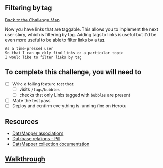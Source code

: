 ## Filtering by tag

[Back to the Challenge Map](00_challenge_map.md)

Now you have links that are taggable. This allows you to implement the next user story, which is filtering by tag. Adding tags to links is useful but it'd be even more useful to be able to filter links by a tag.

```
As a time-pressed user
So that I can quickly find links on a particular topic
I would like to filter links by tag
```

## To complete this challenge, you will need to

- [ ] Write a failing feature test that:
  - [ ] visits `/tags/bubbles`
  - [ ] checks that only Links tagged with `bubbles` are present
- [ ] Make the test pass
- [ ] Deploy and confirm everything is running fine on Heroku

## Resources

* [DataMapper associations](http://datamapper.org/docs/associations.html)
* [Database relations - Pill](https://github.com/makersacademy/course/blob/master/pills/db_relationships.md)
* [DataMapper collection documentation](http://www.rubydoc.info/github/datamapper/dm-core/master/DataMapper/Collection)

## [Walkthrough](walkthroughs/16.md)
